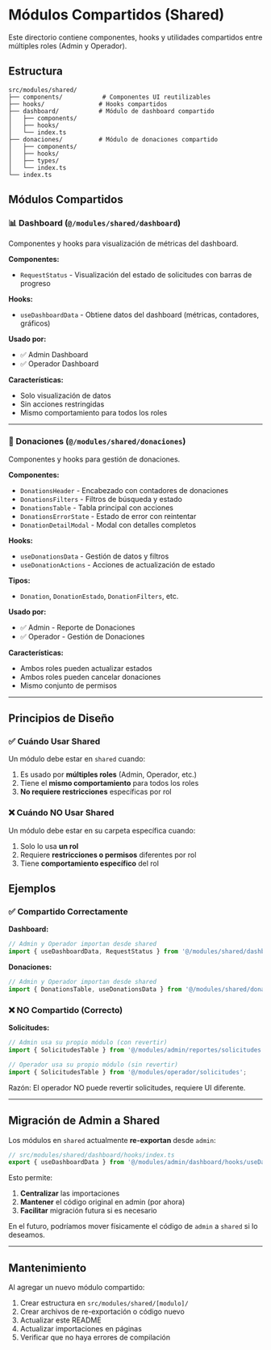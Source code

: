# Módulos Compartidos (Shared)

Este directorio contiene componentes, hooks y utilidades compartidos entre múltiples roles (Admin y Operador).

## Estructura

```
src/modules/shared/
├── components/           # Componentes UI reutilizables
├── hooks/               # Hooks compartidos
├── dashboard/           # Módulo de dashboard compartido
│   ├── components/
│   ├── hooks/
│   └── index.ts
├── donaciones/          # Módulo de donaciones compartido
│   ├── components/
│   ├── hooks/
│   ├── types/
│   └── index.ts
└── index.ts
```

## Módulos Compartidos

### 📊 Dashboard (`@/modules/shared/dashboard`)

Componentes y hooks para visualización de métricas del dashboard.

**Componentes:**
- `RequestStatus` - Visualización del estado de solicitudes con barras de progreso

**Hooks:**
- `useDashboardData` - Obtiene datos del dashboard (métricas, contadores, gráficos)

**Usado por:**
- ✅ Admin Dashboard
- ✅ Operador Dashboard

**Características:**
- Solo visualización de datos
- Sin acciones restringidas
- Mismo comportamiento para todos los roles

---

### 🎁 Donaciones (`@/modules/shared/donaciones`)

Componentes y hooks para gestión de donaciones.

**Componentes:**
- `DonationsHeader` - Encabezado con contadores de donaciones
- `DonationsFilters` - Filtros de búsqueda y estado
- `DonationsTable` - Tabla principal con acciones
- `DonationsErrorState` - Estado de error con reintentar
- `DonationDetailModal` - Modal con detalles completos

**Hooks:**
- `useDonationsData` - Gestión de datos y filtros
- `useDonationActions` - Acciones de actualización de estado

**Tipos:**
- `Donation`, `DonationEstado`, `DonationFilters`, etc.

**Usado por:**
- ✅ Admin - Reporte de Donaciones
- ✅ Operador - Gestión de Donaciones

**Características:**
- Ambos roles pueden actualizar estados
- Ambos roles pueden cancelar donaciones
- Mismo conjunto de permisos

---

## Principios de Diseño

### ✅ Cuándo Usar Shared

Un módulo debe estar en `shared` cuando:
1. Es usado por **múltiples roles** (Admin, Operador, etc.)
2. Tiene el **mismo comportamiento** para todos los roles
3. **No requiere restricciones** específicas por rol

### ❌ Cuándo NO Usar Shared

Un módulo debe estar en su carpeta específica cuando:
1. Solo lo usa **un rol**
2. Requiere **restricciones o permisos** diferentes por rol
3. Tiene **comportamiento específico** del rol

## Ejemplos

### ✅ Compartido Correctamente

**Dashboard:**
```ts
// Admin y Operador importan desde shared
import { useDashboardData, RequestStatus } from '@/modules/shared/dashboard';
```

**Donaciones:**
```ts
// Admin y Operador importan desde shared
import { DonationsTable, useDonationsData } from '@/modules/shared/donaciones';
```

### ❌ NO Compartido (Correcto)

**Solicitudes:**
```ts
// Admin usa su propio módulo (con revertir)
import { SolicitudesTable } from '@/modules/admin/reportes/solicitudes';

// Operador usa su propio módulo (sin revertir)
import { SolicitudesTable } from '@/modules/operador/solicitudes';
```

Razón: El operador NO puede revertir solicitudes, requiere UI diferente.

---

## Migración de Admin a Shared

Los módulos en `shared` actualmente **re-exportan** desde `admin`:

```ts
// src/modules/shared/dashboard/hooks/index.ts
export { useDashboardData } from '@/modules/admin/dashboard/hooks/useDashboardData';
```

Esto permite:
1. **Centralizar** las importaciones
2. **Mantener** el código original en admin (por ahora)
3. **Facilitar** migración futura si es necesario

En el futuro, podríamos mover físicamente el código de `admin` a `shared` si lo deseamos.

---

## Mantenimiento

Al agregar un nuevo módulo compartido:
1. Crear estructura en `src/modules/shared/[modulo]/`
2. Crear archivos de re-exportación o código nuevo
3. Actualizar este README
4. Actualizar importaciones en páginas
5. Verificar que no haya errores de compilación
